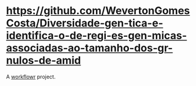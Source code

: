 # https://github.com/WevertonGomesCosta/Diversidade-gen-tica-e-identifica-o-de-regi-es-gen-micas-associadas-ao-tamanho-dos-gr-nulos-de-amid

A [workflowr][] project.

[workflowr]: https://github.com/workflowr/workflowr
